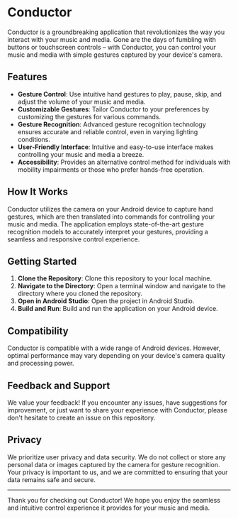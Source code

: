 # Conductor

Conductor is a groundbreaking application that revolutionizes the way you interact with your music and media. Gone are the days of fumbling with buttons or touchscreen controls – with Conductor, you can control your music and media with simple gestures captured by your device's camera.

## Features

- **Gesture Control**: Use intuitive hand gestures to play, pause, skip, and adjust the volume of your music and media.
- **Customizable Gestures**: Tailor Conductor to your preferences by customizing the gestures for various commands.
- **Gesture Recognition**: Advanced gesture recognition technology ensures accurate and reliable control, even in varying lighting conditions.
- **User-Friendly Interface**: Intuitive and easy-to-use interface makes controlling your music and media a breeze.
- **Accessibility**: Provides an alternative control method for individuals with mobility impairments or those who prefer hands-free operation.

## How It Works

Conductor utilizes the camera on your Android device to capture hand gestures, which are then translated into commands for controlling your music and media. The application employs state-of-the-art gesture recognition models to accurately interpret your gestures, providing a seamless and responsive control experience.

## Getting Started

1. **Clone the Repository**: Clone this repository to your local machine.
2. **Navigate to the Directory**: Open a terminal window and navigate to the directory where you cloned the repository.
3. **Open in Android Studio**: Open the project in Android Studio.
4. **Build and Run**: Build and run the application on your Android device.

## Compatibility

Conductor is compatible with a wide range of Android devices. However, optimal performance may vary depending on your device's camera quality and processing power.

## Feedback and Support

We value your feedback! If you encounter any issues, have suggestions for improvement, or just want to share your experience with Conductor, please don't hesitate to create an issue on this repository.

## Privacy

We prioritize user privacy and data security. We do not collect or store any personal data or images captured by the camera for gesture recognition. Your privacy is important to us, and we are committed to ensuring that your data remains safe and secure.

---

Thank you for checking out Conductor! We hope you enjoy the seamless and intuitive control experience it provides for your music and media.
